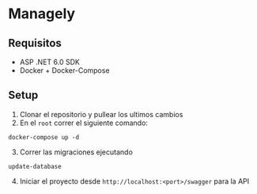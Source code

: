 # Managely

## Requisitos
- ASP .NET 6.0 SDK
- Docker + Docker-Compose

## Setup
1. Clonar el repositorio y pullear los ultimos cambios
2. En el `root` correr el siguiente comando: 
```
docker-compose up -d
```
3. Correr las migraciones ejecutando
```
update-database
```
4. Iniciar el proyecto desde `http://localhost:<port>/swagger` para la API





